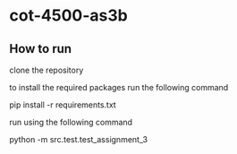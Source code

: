 # cot-4500-as3b

## How to run
clone the repository

to install the required packages run the following command

pip install -r requirements.txt

run using the following command

python -m src.test.test_assignment_3
